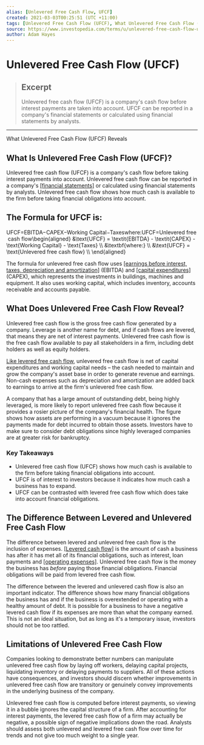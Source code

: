 ```yaml
---
alias: [Unlevered Free Cash Flow, UFCF]
created: 2021-03-03T00:25:51 (UTC +11:00)
tags: [Unlevered Free Cash Flow (UFCF), What Unlevered Free Cash Flow (UFCF) Reveals]
source: https://www.investopedia.com/terms/u/unlevered-free-cash-flow-ufcf.asp
author: Adam Hayes
---
```


# Unlevered Free Cash Flow (UFCF)

> ## Excerpt
> Unlevered free cash flow (UFCF) is a company's cash flow before interest payments are taken into account. UFCF can be reported in a company's financial statements or calculated using financial statements by analysts.

---

What Unlevered Free Cash Flow (UFCF) Reveals
## What Is Unlevered Free Cash Flow (UFCF)?

Unlevered free cash flow (UFCF) is a company's cash flow before taking interest payments into account. Unlevered free cash flow can be reported in a company's [[financial statements]](https://www.investopedia.com/terms/f/financial-statements.asp) or calculated using financial statements by analysts. Unlevered free cash flow shows how much cash is available to the firm before taking financial obligations into account.

## The Formula for UFCF is:

UFCF\=EBITDA−CAPEX−Working Capital−Taxeswhere:UFCF\=Unlevered free cash flow\\begin{aligned} &\\text{UFCF} = \\textit{EBITDA} - \\textit{CAPEX} - \\text{Working Capital} - \\text{Taxes} \\\\ &\\textbf{where:} \\\\ &\\text{UFCF} = \\text{Unlevered free cash flow} \\\\ \\end{aligned}

The formula for unlevered free cash flow uses [[earnings before interest, taxes, depreciation and amortization]](https://www.investopedia.com/terms/e/ebitda.asp) (EBITDA) and [[capital expenditures]](https://www.investopedia.com/terms/c/capitalexpenditure.asp) (CAPEX), which represents the investments in buildings, machines and equipment. It also uses working capital, which includes inventory, accounts receivable and accounts payable.

## What Does Unlevered Free Cash Flow Reveal?

Unlevered free cash flow is the gross free cash flow generated by a company. Leverage is another name for debt, and if cash flows are levered, that means they are net of interest payments. Unlevered free cash flow is the free cash flow available to pay all stakeholders in a firm, including debt holders as well as equity holders.

[Like levered free cash flow](https://www.investopedia.com/ask/answers/111714/whats-difference-between-levered-and-unlevered-free-cash-flow.asp), unlevered free cash flow is net of capital expenditures and working capital needs – the cash needed to maintain and grow the company's asset base in order to generate revenue and earnings. Non-cash expenses such as depreciation and amortization are added back to earnings to arrive at the firm's unlevered free cash flow.

A company that has a large amount of outstanding debt, being highly leveraged, is more likely to report unlevered free cash flow because it provides a rosier picture of the company's financial health. The figure shows how assets are performing in a vacuum because it ignores the payments made for debt incurred to obtain those assets. Investors have to make sure to consider debt obligations since highly leveraged companies are at greater risk for bankruptcy.

### Key Takeaways

-   Unlevered free cash flow (UFCF) shows how much cash is available to the firm before taking financial obligations into account.
-   UFCF is of interest to investors because it indicates how much cash a business has to expand.
-   UFCF can be contrasted with levered free cash flow which does take into account financial obligations.

## The Difference Between Levered and Unlevered Free Cash Flow

The difference between levered and unlevered free cash flow is the inclusion of expenses. [[Levered cash flow]](https://www.investopedia.com/terms/l/levered-free-cash-flow.asp) is the amount of cash a business has after it has met all of its financial obligations, such as interest, loan payments and [[operating expenses]](https://www.investopedia.com/terms/o/operating_expense.asp). Unlevered free cash flow is the money the business has _before_ paying those financial obligations. Financial obligations will be paid from levered free cash flow.

The difference between the levered and unlevered cash flow is also an important indicator. The difference shows how many financial obligations the business has and if the business is overextended or operating with a healthy amount of debt. It is possible for a business to have a negative levered cash flow if its expenses are more than what the company earned. This is not an ideal situation, but as long as it's a temporary issue, investors should not be too rattled.

## Limitations of Unlevered Free Cash Flow

Companies looking to demonstrate better numbers can manipulate unlevered free cash flow by laying off workers, delaying capital projects, liquidating inventory or delaying payments to suppliers. All of these actions have consequences, and investors should discern whether improvements in unlevered free cash flow are transitory or genuinely convey improvements in the underlying business of the company.

Unlevered free cash flow is computed before interest payments, so viewing it in a bubble ignores the capital structure of a firm. After accounting for interest payments, the levered free cash flow of a firm may actually be negative, a possible sign of negative implications down the road. Analysts should assess both unlevered and levered free cash flow over time for trends and not give too much weight to a single year.
